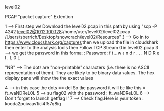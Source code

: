 level02

PCAP "packet capture" Extention

1 --> First step we Download the level02.pcap in this path by using "scp -P 4242 level02@10.12.100.128:/home/user/level02/level02.pcap /Users/sberrich/Desktop/snowcrach/level02/Resources"
2 --> Go in to https://www.cloudshark.org/captures then we upload the file in cloudshark then enter to the analysis tools then Follow TCP Stream 0 in level02.pcap
3 --> we get the password in this format : Password:
f
t
\_
w
a
n
d
r
.
.
.
N
D
R
e
l
.
L
0
L

"NB" --> The dots are "non-printable" characters (i.e. there is no ASCII representation of them). They are likely to be binary data values. The hex display pane will show the the exact values

4 --> in this case the dots == del So the password it will be like this = ft_waNDReL0L
5 --> su flag02 with the password : ft_waNDReL0L
6 --> Don't forget to launch getflag !'
7 --> Check flag.Here is your token : kooda2puivaav1idi4f57q8iq
